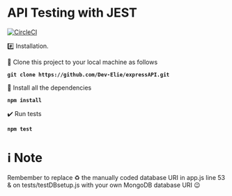 # API Testing with JEST

[![CircleCI](https://circleci.com/gh/Dev-Elie/expressAPI/tree/main.svg?style=svg)](https://circleci.com/gh/Dev-Elie/expressAPI/tree/main)

:hash:	Installation.

📌 Clone this project to your local machine as follows

**`git clone https://github.com/Dev-Elie/expressAPI.git`**

📌 Install all the dependencies

**`npm install`**

✔️ Run tests

**`npm test`**

# ℹ️ Note
Rembember to replace ♻️ the manually coded database URI in app.js line 53 & on tests/testDBsetup.js with your own MongoDB database URI 😉
